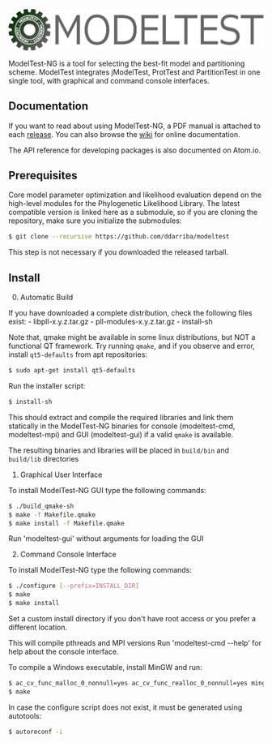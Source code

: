 ![ModelTest-NG](https://github.com/ddlsandbox/assets/blob/master/modeltest/img/header.png?raw=true)

ModelTest-NG is a tool for selecting the best-fit model and partitioning scheme. 
ModelTest integrates jModelTest, ProtTest and PartitionTest in one single tool, 
with graphical and command console interfaces.

## Documentation

If you want to read about using ModelTest-NG, a PDF manual is attached to each [release](https://github.com/ddarriba/pll-modules/releases). You can also browse the [wiki](https://github.com/ddarriba/pll-modules/wiki) for online documentation.

The API reference for developing packages is also documented on Atom.io.

## Prerequisites

Core model parameter optimization and likelihood evaluation depend on the high-level modules for the Phylogenetic Likelihood Library. The latest compatible version is linked here as a submodule, so if you are cloning the repository, make sure you initialize the submodules:

```bash
$ git clone --recursive https://github.com/ddarriba/modeltest
```
This step is not necessary if you downloaded the released tarball.

## Install

0. Automatic Build

  If you have downloaded a complete distribution, check the following files exist:
    - libpll-x.y.z.tar.gz
    - pll-modules-x.y.z.tar.gz
    - install-sh

  Note that, qmake might be available in some linux 
  distributions, but NOT a functional QT framework. Try running `qmake`, and if you
  observe and error, install `qt5-defaults` from apt repositories:

  ```bash
  $ sudo apt-get install qt5-defaults
  ```

  Run the installer script:

  ```bash
  $ install-sh
  ```

  This should extract and compile the required libraries and link them statically
  in the ModelTest-NG binaries for console (modeltest-cmd, modeltest-mpi) and GUI (modeltest-gui) if
  a valid `qmake` is available.

  The resulting binaries and libraries will be placed in `build/bin` and `build/lib` directories

1. Graphical User Interface

  To install ModelTest-NG GUI type the following commands:
  
  ```bash
  $ ./build_qmake-sh
  $ make -f Makefile.qmake
  $ make install -f Makefile.qmake
  ```

  Run 'modeltest-gui' without arguments for loading the GUI

2. Command Console Interface

  To install ModelTest-NG type the following commands:
  
  ```bash
  $ ./configure [--prefix=INSTALL_DIR]
  $ make
  $ make install
  ```

Set a custom install directory if you don't have root access or you prefer a
different location.

This will compile pthreads and MPI versions
Run 'modeltest-cmd --help' for help about the console interface.

To compile a Windows executable, install MinGW and run:

```bash
$ ac_cv_func_malloc_0_nonnull=yes ac_cv_func_realloc_0_nonnull=yes mingw64-configure
$ make
```

In case the configure script does not exist, it must be generated using autotools:

```bash
$ autoreconf -i
```

